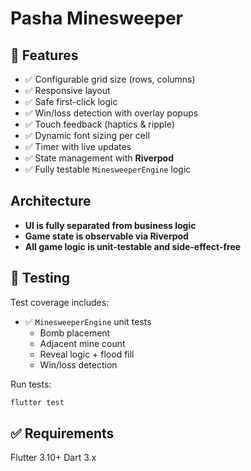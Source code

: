 # Pasha Minesweeper

## 🚀 Features

- ✅ Configurable grid size (rows, columns)
- ✅ Responsive layout
- ✅ Safe first-click logic
- ✅ Win/loss detection with overlay popups
- ✅ Touch feedback (haptics & ripple)
- ✅ Dynamic font sizing per cell
- ✅ Timer with live updates
- ✅ State management with **Riverpod**
- ✅ Fully testable `MinesweeperEngine` logic

## Architecture

- **UI is fully separated from business logic**
- **Game state is observable via Riverpod**
- **All game logic is unit-testable and side-effect-free**

## 🧪 Testing

Test coverage includes:

- ✅ `MinesweeperEngine` unit tests
  - Bomb placement
  - Adjacent mine count
  - Reveal logic + flood fill
  - Win/loss detection

Run tests:

```bash
flutter test
```

## ✅ Requirements

Flutter 3.10+
Dart 3.x

